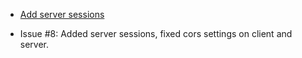 <!--
 @since 2025.06.10, 03:08
 @changed 2025.06.10, 03:08
-->

- [Add server sessions](https://github.com/lilliputten/takemycode-dynamic-list/issues/8)

- Issue #8: Added server sessions, fixed cors settings on client and server.
